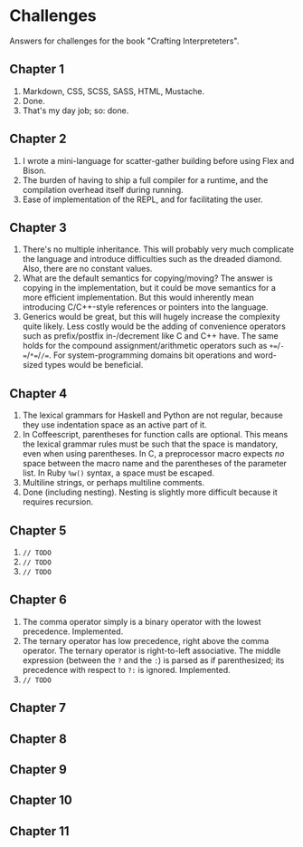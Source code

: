 # Challenges

Answers for challenges for the book "Crafting Interpreteters".

## Chapter 1

1. Markdown, CSS, SCSS, SASS, HTML, Mustache.
2. Done.
3. That's my day job; so: done.

## Chapter 2

1. I wrote a mini-language for scatter-gather building before using Flex and Bison.
2. The burden of having to ship a full compiler for a runtime, and the compilation overhead itself during running.
3. Ease of implementation of the REPL, and for facilitating the user.

## Chapter 3

1. There's no multiple inheritance. This will probably very much complicate the language and introduce difficulties such as the dreaded diamond. Also, there are no constant values.
2. What are the default semantics for copying/moving? The answer is copying in the implementation, but it could be move semantics for a more efficient implementation. But this would inherently mean introducing C/C++-style references or pointers into the language.
3. Generics would be great, but this will hugely increase the complexity quite likely. Less costly would be the adding of convenience operators such as prefix/postfix in-/decrement like C and C++ have. The same holds for the compound assignment/arithmetic operators such as `+=`/`-=`/`*=`/`/=`. For system-programming domains bit operations and word-sized types would be beneficial.

## Chapter 4

1. The lexical grammars for Haskell and Python are not regular, because they use indentation space as an active part of it.
2. In Coffeescript, parentheses for function calls are optional. This means the lexical grammar rules must be such that the space is mandatory, even when using parentheses. In C, a preprocessor macro expects _no_ space between the macro name and the parentheses of the parameter list. In Ruby `%w()` syntax, a space must be escaped.
3. Multiline strings, or perhaps multiline comments.
4. Done (including nesting). Nesting is slightly more difficult because it requires recursion.

## Chapter 5

1. `// TODO`
2. `// TODO`
3. `// TODO`

## Chapter 6

1. The comma operator simply is a binary operator with the lowest precedence. Implemented.
2. The ternary operator has low precedence, right above the comma operator. The ternary operator is right-to-left associative. The middle expression (between the `?` and the `:`) is parsed as if parenthesized; its precedence with respect to `?:` is ignored. Implemented.
3. `// TODO`

## Chapter 7

## Chapter 8

## Chapter 9

## Chapter 10

## Chapter 11
